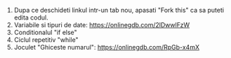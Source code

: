 1. Dupa ce deschideti linkul intr-un tab nou, apasati "Fork this" ca sa puteti edita codul. 
2. Variabile si tipuri de date: https://onlinegdb.com/2lDwwlFzW
3. Conditionalul "if else"
4. Ciclul repetitiv "while"
5. Joculet "Ghiceste numarul": https://onlinegdb.com/RpGb-x4mX
